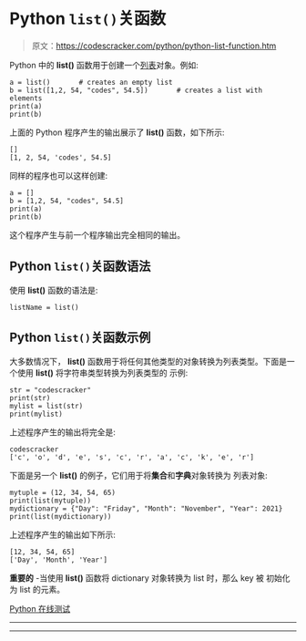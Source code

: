 # Python `list()`关函数

> 原文：<https://codescracker.com/python/python-list-function.htm>

Python 中的 **list()** 函数用于创建一个[列表](/python/python-lists.htm)对象。例如:

```
a = list()       # creates an empty list
b = list([1,2, 54, "codes", 54.5])       # creates a list with elements
print(a)
print(b)
```

上面的 Python 程序产生的输出展示了 **list()** 函数，如下所示:

```
[]
[1, 2, 54, 'codes', 54.5]
```

同样的程序也可以这样创建:

```
a = []
b = [1,2, 54, "codes", 54.5]
print(a)
print(b)
```

这个程序产生与前一个程序输出完全相同的输出。

## Python `list()`关函数语法

使用 **list()** 函数的语法是:

```
listName = list()
```

## Python `list()`关函数示例

大多数情况下， **list()** 函数用于将任何其他类型的对象转换为列表类型。下面是一个使用 **list()** 将字符串类型转换为列表类型的 示例:

```
str = "codescracker"
print(str)
mylist = list(str)
print(mylist)
```

上述程序产生的输出将完全是:

```
codescracker
['c', 'o', 'd', 'e', 's', 'c', 'r', 'a', 'c', 'k', 'e', 'r']
```

下面是另一个 **list()** 的例子，它们用于将**集合**和**字典**对象转换为 列表对象:

```
mytuple = (12, 34, 54, 65)
print(list(mytuple))
mydictionary = {"Day": "Friday", "Month": "November", "Year": 2021}
print(list(mydictionary))
```

上述程序产生的输出如下所示:

```
[12, 34, 54, 65]
['Day', 'Month', 'Year']
```

**重要的** -当使用 **list()** 函数将 dictionary 对象转换为 list 时，那么 key 被 初始化为 list 的元素。

[Python 在线测试](/exam/showtest.php?subid=10)

* * *

* * *